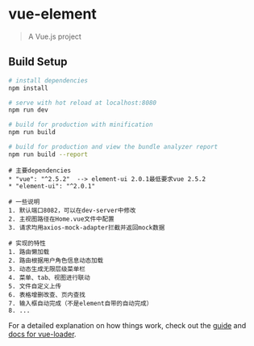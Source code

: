 # vue-element  

> A Vue.js project  

## Build Setup  

``` bash   
# install dependencies  
npm install  

# serve with hot reload at localhost:8080  
npm run dev  

# build for production with minification  
npm run build  

# build for production and view the bundle analyzer report  
npm run build --report  
```

``` notation  
# 主要dependencies  
* "vue": "^2.5.2"  --> element-ui 2.0.1最低要求vue 2.5.2  
* "element-ui": "^2.0.1"  

# 一些说明  
1. 默认端口8082，可以在dev-server中修改  
2. 主视图路径在Home.vue文件中配置  
3. 请求均用axios-mock-adapter拦截并返回mock数据  

# 实现的特性  
1. 路由懒加载  
2. 路由根据用户角色信息动态加载  
3. 动态生成无限层级菜单栏  
4. 菜单、tab、视图进行联动  
5. 文件自定义上传  
6. 表格增删改查、页内查找  
7. 输入框自动完成（不是element自带的自动完成）  
8. ...  

```  

For a detailed explanation on how things work, check out the [guide](http://vuejs-templates.github.io/webpack/) and [docs for vue-loader](http://vuejs.github.io/vue-loader).
